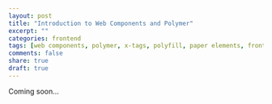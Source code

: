 ```yaml
---
layout: post
title: "Introduction to Web Components and Polymer"
excerpt: ""
categories: frontend
tags: [web components, polymer, x-tags, polyfill, paper elements, front-end]
comments: false
share: true
draft: true
---
```


Coming soon...